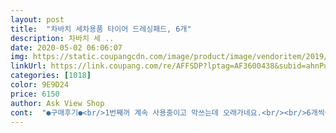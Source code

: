 ```yaml
---
layout: post 
title:  "차바치 세차용품 타이어 드레싱패드, 6개" 
description: 차바치 세 ..
date: 2020-05-02 06:06:07 
img: https://static.coupangcdn.com/image/product/image/vendoritem/2019/02/12/4216921987/772b5b90-989c-478d-bf95-d50b0236c568.jpg 
linkUrl: https://link.coupang.com/re/AFFSDP?lptag=AF3600438&subid=ahnPublicAsk&pageKey=168904270&itemId=483578326&vendorItemId=4216921987&traceid=V0-113-cb27aebb59fac6a3 
categories: [1018] 
color: 9E9D24 
price: 6150 
author: Ask View Shop 
cont:  "●구매후기●<br/>1번째꺼 계속 사용중이고 막쓰는데 오래가네요.<br/><br/>6개씩이나 들어있어서 오래 사용할것같네요.<br/><br/>다쓰면 다음에는 손잡이 달린걸로 살 예정임... <br/><br/>주 1회 세차하고 세차할때마다 타이어 4짝에 문질문질하는데 애껴쓰면 1년은 쓸듯ㅋ<br/>타이어 광택용으로 아주 좋습니다.<br/> 타이어모양에 맞게 재단되어있어서 그냥 광택제 뿌리고 바르기만 하면 되네요.<br/><br/>한달넘게 썼는데 아직 짱짱함.<br/><br/>한달에 1개씩 6개월이면 뽕뽑는건데<br/>" 
---
```

